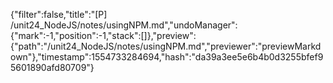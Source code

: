 {"filter":false,"title":"[P] /unit24_NodeJS/notes/usingNPM.md","undoManager":{"mark":-1,"position":-1,"stack":[]},"preview":{"path":"/unit24_NodeJS/notes/usingNPM.md","previewer":"previewMarkdown"},"timestamp":1554733284694,"hash":"da39a3ee5e6b4b0d3255bfef95601890afd80709"}